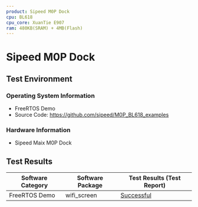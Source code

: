 ```yaml
---
product: Sipeed M0P Dock
cpu: BL618
cpu_core: XuanTie E907
ram: 480KB(SRAM) + 4MB(Flash)
---
```


# Sipeed M0P Dock

## Test Environment

### Operating System Information

- FreeRTOS Demo
- Source Code: https://github.com/sipeed/M0P_BL618_examples

### Hardware Information

- Sipeed Maix M0P Dock

## Test Results

| Software Category | Software Package | Test Results (Test Report) |
|-------------------|------------------|----------------------------|
| FreeRTOS Demo     | wifi_screen      | [Successful][FreeRTOS]     |

[FreeRTOS]: ./FreeRTOS/README.md
